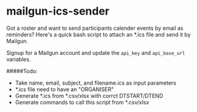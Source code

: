 # mailgun-ics-sender

Got a roster and want to send participants calender events by email as reminders?
Here's a quick bash script to attach an *.ics file and send it by Mailgun.

Signup for a Mailgun account and update the `api_key` and `api_base_url` variables.

#####Todo:
- Take name, email, subject, and filename.ics as input parameters
- *.ics file need to have an "ORGANISER"
- Generate *.ics from *.csv/xlsx with corrct DTSTART/DTEND
- Generate commands to call this script from *.csv/xlsx
